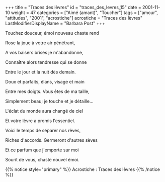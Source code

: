 +++
title = "Traces des lèvres"
id = "traces_des_levres_15"
date = 2001-11-10
weight = 47
categories = ["Aimé (amant)", "Toucher"]
tags = ["amour", "attitudes", "2001", "acrostiche"]
acrostiche = "Traces des lèvres"
LastModifierDisplayName = "Barbara Post"
+++

Touchez douceur, émoi nouveau chaste rend

Rose la joue à votre air pénétrant,

A vos baisers brises je m'abandonne,

Connaître alors tendresse qui se donne

Entre le jour et la nuit dès demain.

Doux et parfaits, élans, visage et main

Entre mes doigts. Vous êtes de ma taille,

Simplement beau; je touche et je détaille…

L'éclat du monde aura changé de ciel

Et votre lèvre a promis l'essentiel.

Voici le temps de séparer nos rêves,

Riches d'accords. Germeront d'autres sèves

Et ce parfum que j'emporte sur moi

Sourit de vous, chaste nouvel émoi.

{{% notice style="primary" %}}
Acrostiche : Traces des lèvres
{{% /notice %}}
